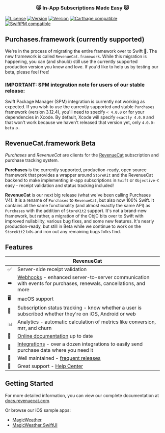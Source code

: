 <h3 align="center">😻 In-App Subscriptions Made Easy 😻</h1>

[![License](https://img.shields.io/cocoapods/l/RevenueCat.svg?style=flat)](http://cocoapods.org/pods/RevenueCat)
[![Version](https://img.shields.io/cocoapods/v/Purchases.svg?style=flat)](https://cocoapods.org/pods/RevenueCat)
[![Version](https://img.shields.io/cocoapods/v/RevenueCat.svg?style=flat)](https://cocoapods.org/pods/RevenueCat)
[![Carthage compatible](https://img.shields.io/badge/Carthage-compatible-4BC51D.svg?style=flat)](https://docs.revenuecat.com/docs/ios#section-install-via-carthage)
[![SwiftPM compatible](https://img.shields.io/badge/SwiftPM-compatible-orange.svg)](https://docs.revenuecat.com/docs/ios#section-install-via-swift-package-manager)

## Purchases.framework (currently supported)
We're in the process of migrating the entire framework over to Swift 🎉. The new framework is called `RevenueCat.framework`. While this migration is happening, you can (and should) still use the currently supported production version you know and love. If you'd like to help us by testing our beta, please feel free!

### **IMPORTANT:** SPM integration note for users of our stable release:
Swift Package Manager (SPM) integration is currently not working as expected. If you wish to use the currently supported and stable `Purchases` framework (version 3.12.4), you'll need to specify `< 4.0.0` or for your dependencies in Xcode. By default, Xcode will specify `exactly 4.0.0` and that won't work because we haven't released that version yet, only `4.0.0-beta.x`.

## RevenueCat.framework Beta

*Purchases* and *RevenueCat* are clients for the [RevenueCat](https://www.revenuecat.com/) subscription and purchase tracking system.

**Purchases** is the currently supported, production-ready, open source framework that provides a wrapper around `StoreKit` and the RevenueCat backend to make implementing in-app subscriptions in `Swift` or `Objective-C` easy - receipt validation and status tracking included! 

**RevenueCat** is our next big release (what we've been calling Purchases V4). It is a rename of `Purchases` to `RevenueCat`, but also now 100% Swift. It contains all the same functionality (and almost exactly the same API) as `Purchases` with the addition of `StoreKit2` support. It's not a brand-new framework, but rather, a migration of the ObjC bits over to Swift with improved nullability, various bug fixes, and some new features. It's nearly production-ready, but still in Beta while we continue to work on the `StoreKit2` bits and iron out any remaining bugs folks find.

## Features
|   | RevenueCat |
| --- | --- |
✅ | Server-side receipt validation
➡️ | [Webhooks](https://docs.revenuecat.com/docs/webhooks) - enhanced server-to-server communication with events for purchases, renewals, cancellations, and more
🖥 | macOS support
🎯 | Subscription status tracking - know whether a user is subscribed whether they're on iOS, Android or web
📊 | Analytics - automatic calculation of metrics like conversion, mrr, and churn
📝 | [Online documentation](https://docs.revenuecat.com/docs) up to date
🔀 | [Integrations](https://www.revenuecat.com/integrations) - over a dozen integrations to easily send purchase data where you need it
💯 | Well maintained - [frequent releases](https://github.com/RevenueCat/purchases-ios/releases)
📮 | Great support - [Help Center](https://community.revenuecat.com)

## Getting Started
For more detailed information, you can view our complete documentation at [docs.revenuecat.com](https://docs.revenuecat.com/docs).

Or browse our iOS sample apps:
- [MagicWeather](Examples/MagicWeather)
- [MagicWeather SwiftUI](Examples/MagicWeatherSwiftUI)
